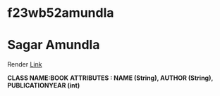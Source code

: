 # f23wb52amundla
# Sagar Amundla

Render [Link](https://f23wb52amundla.onrender.com)

**CLASS NAME:BOOK**
**ATTRIBUTES : NAME (String), AUTHOR (String), PUBLICATIONYEAR (int)**